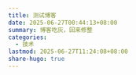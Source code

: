 ```yaml
---
title: 测试博客
date: 2025-06-27T00:44:13+08:00
summary: 博客吃灰，回来修整
categories:
  - 技术
lastmod: 2025-06-27T11:24:08+08:00
share-hugo: true
---
```




